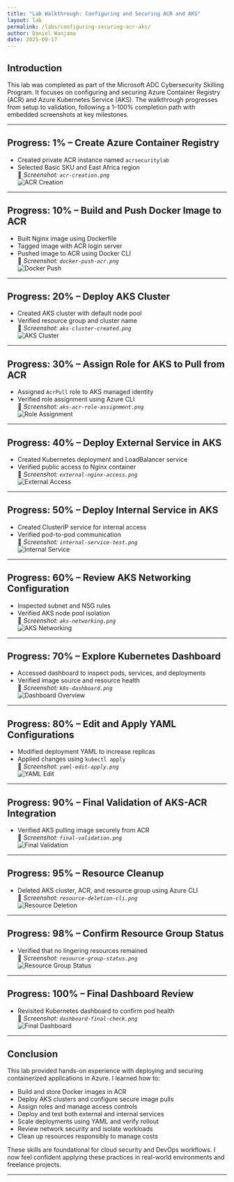 ```yaml
---
title: "Lab Walkthrough: Configuring and Securing ACR and AKS"
layout: lab
permalink: /labs/configuring-securing-acr-aks/
author: Daniel Wanjama
date: 2025-09-17
---
```


## Introduction

This lab was completed as part of the Microsoft ADC Cybersecurity Skilling Program. It focuses on configuring and securing Azure Container Registry (ACR) and Azure Kubernetes Service (AKS). The walkthrough progresses from setup to validation, following a 1–100% completion path with embedded screenshots at key milestones.

---

## Progress: 1% – Create Azure Container Registry

- Created private ACR instance named `acrsecuritylab`  
- Selected Basic SKU and East Africa region  
📸 *Screenshot: `acr-creation.png`*  
![ACR Creation](../../assets/images/labs/acr-creation.png)

---

## Progress: 10% – Build and Push Docker Image to ACR

- Built Nginx image using Dockerfile  
- Tagged image with ACR login server  
- Pushed image to ACR using Docker CLI  
📸 *Screenshot: `docker-push-acr.png`*  
![Docker Push](../../assets/images/labs/docker-push-acr.png)

---

## Progress: 20% – Deploy AKS Cluster

- Created AKS cluster with default node pool  
- Verified resource group and cluster name  
📸 *Screenshot: `aks-cluster-created.png`*  
![AKS Cluster](../../assets/images/labs/aks-cluster-created.png)

---

## Progress: 30% – Assign Role for AKS to Pull from ACR

- Assigned `AcrPull` role to AKS managed identity  
- Verified role assignment using Azure CLI  
📸 *Screenshot: `aks-acr-role-assignment.png`*  
![Role Assignment](../../assets/images/labs/aks-acr-role-assignment.png)

---

## Progress: 40% – Deploy External Service in AKS

- Created Kubernetes deployment and LoadBalancer service  
- Verified public access to Nginx container  
📸 *Screenshot: `external-nginx-access.png`*  
![External Access](../../assets/images/labs/external-nginx-access.png)

---

## Progress: 50% – Deploy Internal Service in AKS

- Created ClusterIP service for internal access  
- Verified pod-to-pod communication  
📸 *Screenshot: `internal-service-test.png`*  
![Internal Service](../../assets/images/labs/internal-service-test.png)

---

## Progress: 60% – Review AKS Networking Configuration

- Inspected subnet and NSG rules  
- Verified AKS node pool isolation  
📸 *Screenshot: `aks-networking.png`*  
![AKS Networking](../../assets/images/labs/aks-networking.png)

---

## Progress: 70% – Explore Kubernetes Dashboard

- Accessed dashboard to inspect pods, services, and deployments  
- Verified image source and resource health  
📸 *Screenshot: `k8s-dashboard.png`*  
![Dashboard Overview](../../assets/images/labs/k8s-dashboard.png)

---

## Progress: 80% – Edit and Apply YAML Configurations

- Modified deployment YAML to increase replicas  
- Applied changes using `kubectl apply`  
📸 *Screenshot: `yaml-edit-apply.png`*  
![YAML Edit](../../assets/images/labs/yaml-edit-apply.png)

---

## Progress: 90% – Final Validation of AKS-ACR Integration

- Verified AKS pulling image securely from ACR  
📸 *Screenshot: `final-validation.png`*  
![Final Validation](../../assets/images/labs/final-validation.png)

---

## Progress: 95% – Resource Cleanup

- Deleted AKS cluster, ACR, and resource group using Azure CLI  
📸 *Screenshot: `resource-deletion-cli.png`*  
![Resource Deletion](../../assets/images/labs/resource-deletion-cli.png)

---

## Progress: 98% – Confirm Resource Group Status

- Verified that no lingering resources remained  
📸 *Screenshot: `resource-group-status.png`*  
![Resource Group Status](../../assets/images/labs/resource-group-status.png)

---

## Progress: 100% – Final Dashboard Review

- Revisited Kubernetes dashboard to confirm pod health  
📸 *Screenshot: `dashboard-final-check.png`*  
![Final Dashboard](../../assets/images/labs/dashboard-final-check.png)

---

## Conclusion

This lab provided hands-on experience with deploying and securing containerized applications in Azure. I learned how to:

- Build and store Docker images in ACR  
- Deploy AKS clusters and configure secure image pulls  
- Assign roles and manage access controls  
- Deploy and test both external and internal services  
- Scale deployments using YAML and verify rollout  
- Review network security and isolate workloads  
- Clean up resources responsibly to manage costs  

These skills are foundational for cloud security and DevOps workflows. I now feel confident applying these practices in real-world environments and freelance projects.

---
